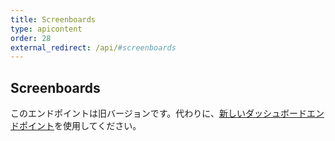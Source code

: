 ```yaml
---
title: Screenboards
type: apicontent
order: 28
external_redirect: /api/#screenboards
---
```

## Screenboards

<div class="alert alert-danger">
    このエンドポイントは旧バージョンです。代わりに、<a href="https://docs.datadoghq.com/api/#dashboards">新しいダッシュボードエンドポイント</a>を使用してください。
</div>
